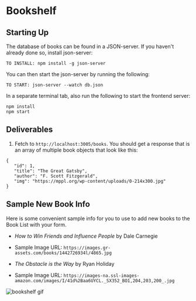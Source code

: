 # Bookshelf

## Starting Up

The database of books can be found in a JSON-server. If you haven't already done so, install json-server:

`TO INSTALL: npm install -g json-server`

You can then start the json-server by running the following:

`TO START: json-server --watch db.json`

In a separate terminal tab, also run the following to start the frontend server:

```
npm install
npm start
```

## Deliverables

1. Fetch to `http://localhost:3005/books`. You should get a response that is an array of multiple book objects that look like this:
```
{ 
   "id": 1, 
   "title": "The Great Gatsby", 
   "author": "F. Scott Fitzgerald", 
   "img": "https://mppl.org/wp-content/uploads/0-214x300.jpg" 
}
```

<!-- 2. Render a list of books that show the book title and book image in the Book List -->
<!-- 3. Clicking on a book in the Book List should add it to the Bookshelf -->
<!-- 4. Clicking on a book in the Bookshelf should remove it from the Bookshelf -->
<!-- 5. Create a controlled form that allows the user to add a book to the Book List (this should _NOT_ persist) -->
<!-- 6. BONUS: Each book can only be added to Bookshelf once (Bookshelf should not have duplicate books) -->
<!-- 7. BONUS: Allow newly added books to persist (optimistic rendering or pessimistic rendering) -->

## Sample New Book Info
Here is some convenient sample info for you to use to add new books to the Book List with your form.

* *How to Win Friends and Influence People* by Dale Carnegie
* Sample Image URL: `https://images.gr-assets.com/books/1442726934l/4865.jpg`


* *The Obstacle is the Way* by Ryan Holiday
* Sample Image URL: `https://images-na.ssl-images-amazon.com/images/I/41d%2Baa6UYCL._SX352_BO1,204,203,200_.jpg`

![bookshelf gif](BookShelf.gif)

